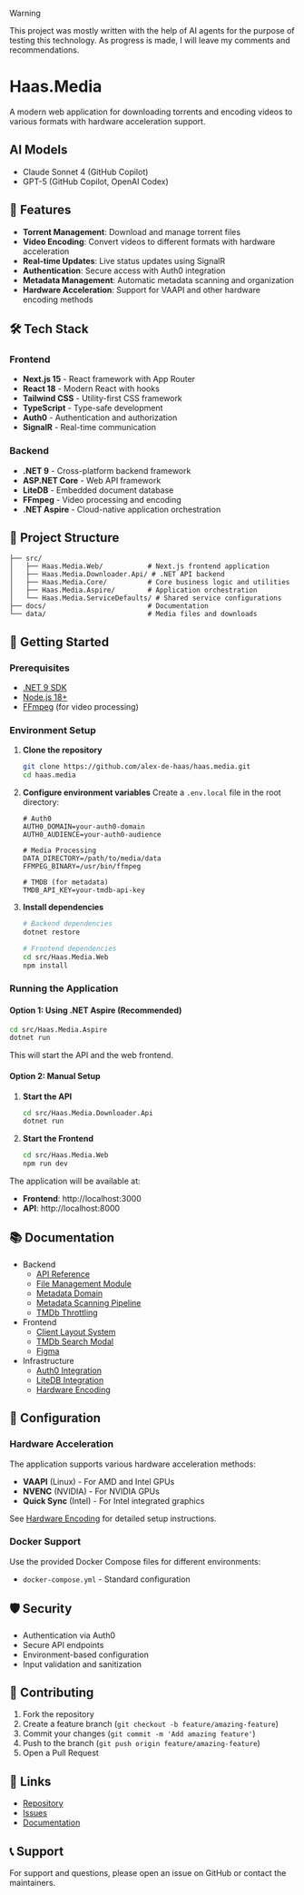 > [!WARNING] 
> This project was mostly written with the help of AI agents for the purpose of testing this technology. As progress is made, I will leave my comments and recommendations.

# Haas.Media

A modern web application for downloading torrents and encoding videos to various formats with hardware acceleration support.

## AI Models

- Claude Sonnet 4 (GitHub Copilot)
- GPT-5 (GitHub Copilot, OpenAI Codex)

## 🚀 Features

- **Torrent Management**: Download and manage torrent files
- **Video Encoding**: Convert videos to different formats with hardware acceleration
- **Real-time Updates**: Live status updates using SignalR
- **Authentication**: Secure access with Auth0 integration
- **Metadata Management**: Automatic metadata scanning and organization
- **Hardware Acceleration**: Support for VAAPI and other hardware encoding methods

## 🛠️ Tech Stack

### Frontend
- **Next.js 15** - React framework with App Router
- **React 18** - Modern React with hooks
- **Tailwind CSS** - Utility-first CSS framework
- **TypeScript** - Type-safe development
- **Auth0** - Authentication and authorization
- **SignalR** - Real-time communication

### Backend
- **.NET 9** - Cross-platform backend framework
- **ASP.NET Core** - Web API framework
- **LiteDB** - Embedded document database
- **FFmpeg** - Video processing and encoding
- **.NET Aspire** - Cloud-native application orchestration

## 📁 Project Structure

```
├── src/
│   ├── Haas.Media.Web/           # Next.js frontend application
│   ├── Haas.Media.Downloader.Api/ # .NET API backend
│   ├── Haas.Media.Core/          # Core business logic and utilities
│   ├── Haas.Media.Aspire/        # Application orchestration
│   └── Haas.Media.ServiceDefaults/ # Shared service configurations
├── docs/                         # Documentation
└── data/                         # Media files and downloads
```

## 🚦 Getting Started

### Prerequisites

- [.NET 9 SDK](https://dotnet.microsoft.com/download)
- [Node.js 18+](https://nodejs.org/)
- [FFmpeg](https://ffmpeg.org/) (for video processing)

### Environment Setup

1. **Clone the repository**
   ```bash
   git clone https://github.com/alex-de-haas/haas.media.git
   cd haas.media
   ```

2. **Configure environment variables**
   Create a `.env.local` file in the root directory:
   ```env
   # Auth0
   AUTH0_DOMAIN=your-auth0-domain
   AUTH0_AUDIENCE=your-auth0-audience
   
   # Media Processing
   DATA_DIRECTORY=/path/to/media/data
   FFMPEG_BINARY=/usr/bin/ffmpeg
   
   # TMDB (for metadata)
   TMDB_API_KEY=your-tmdb-api-key
   ```

3. **Install dependencies**
   ```bash
   # Backend dependencies
   dotnet restore
   
   # Frontend dependencies
   cd src/Haas.Media.Web
   npm install
   ```

### Running the Application

#### Option 1: Using .NET Aspire (Recommended)
```bash
cd src/Haas.Media.Aspire
dotnet run
```

This will start the API and the web frontend.

#### Option 2: Manual Setup
1. **Start the API**
   ```bash
   cd src/Haas.Media.Downloader.Api
   dotnet run
   ```

2. **Start the Frontend**
   ```bash
   cd src/Haas.Media.Web
   npm run dev
   ```

The application will be available at:
- **Frontend**: http://localhost:3000
- **API**: http://localhost:8000

## 📚 Documentation

- Backend
  - [API Reference](docs/API.md)
  - [File Management Module](docs/backend/file-management.md)
  - [Metadata Domain](docs/backend/metadata.md)
  - [Metadata Scanning Pipeline](docs/backend/metadata-scanning.md)
  - [TMDb Throttling](docs/backend/tmdb-throttling.md)
- Frontend
  - [Client Layout System](docs/frontend/client-layout.md)
  - [TMDb Search Modal](docs/frontend/search-modal.md)
  - [Figma](https://www.figma.com/design/OQOX212YTk2I1LQYXcGo3K/Haas.Media)
- Infrastructure
  - [Auth0 Integration](docs/infrastructure/auth0.md)
  - [LiteDB Integration](docs/infrastructure/litedb.md)
  - [Hardware Encoding](docs/infrastructure/hardware-encoding.md)

## 🔧 Configuration

### Hardware Acceleration
The application supports various hardware acceleration methods:
- **VAAPI** (Linux) - For AMD and Intel GPUs
- **NVENC** (NVIDIA) - For NVIDIA GPUs
- **Quick Sync** (Intel) - For Intel integrated graphics

See [Hardware Encoding](docs/infrastructure/hardware-encoding.md) for detailed setup instructions.

### Docker Support
Use the provided Docker Compose files for different environments:
- `docker-compose.yml` - Standard configuration

## 🛡️ Security

- Authentication via Auth0
- Secure API endpoints
- Environment-based configuration
- Input validation and sanitization

## 🤝 Contributing

1. Fork the repository
2. Create a feature branch (`git checkout -b feature/amazing-feature`)
3. Commit your changes (`git commit -m 'Add amazing feature'`)
4. Push to the branch (`git push origin feature/amazing-feature`)
5. Open a Pull Request

## 🔗 Links

- [Repository](https://github.com/alex-de-haas/haas.media)
- [Issues](https://github.com/alex-de-haas/haas.media/issues)
- [Documentation](docs/)

## 📞 Support

For support and questions, please open an issue on GitHub or contact the maintainers.
